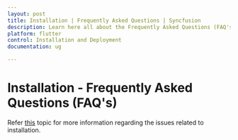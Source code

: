```yaml
---
layout: post
title: Installation | Frequently Asked Questions | Syncfusion
description: Learn here all about the Frequently Asked Questions (FAQ's) about the doubts that might occur during the Installation.
platform: flutter
control: Installation and Deployment
documentation: ug

---
```


# Installation - Frequently Asked Questions (FAQ's)

Refer [this](https://help.syncfusion.com/flutter/installation/installation-errors) topic for more information regarding the issues related to installation.